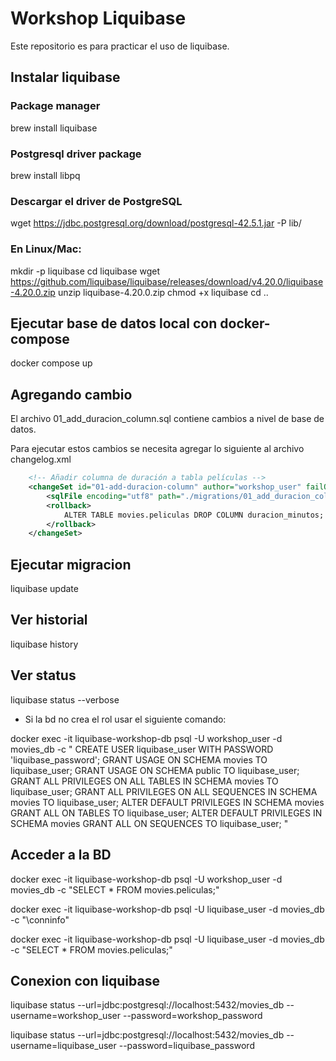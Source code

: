 # Workshop Liquibase

Este repositorio es para practicar el uso de liquibase.

## Instalar liquibase

### Package manager
brew install liquibase

### Postgresql driver package
brew install libpq


### Descargar el driver de PostgreSQL
wget https://jdbc.postgresql.org/download/postgresql-42.5.1.jar -P lib/

### En Linux/Mac:
mkdir -p liquibase
cd liquibase
wget https://github.com/liquibase/liquibase/releases/download/v4.20.0/liquibase-4.20.0.zip
unzip liquibase-4.20.0.zip
chmod +x liquibase
cd ..

## Ejecutar base de datos local con docker-compose

docker compose up

## Agregando cambio

El archivo 01_add_duracion_column.sql contiene cambios a nivel de base de datos.

Para ejecutar estos cambios se necesita agregar lo siguiente al archivo changelog.xml

```xml
    <!-- Añadir columna de duración a tabla películas -->
    <changeSet id="01-add-duracion-column" author="workshop_user" failOnError="false">
        <sqlFile encoding="utf8" path="./migrations/01_add_duracion_column.sql"/>
        <rollback>
            ALTER TABLE movies.peliculas DROP COLUMN duracion_minutos;
        </rollback>
    </changeSet>
```

## Ejecutar migracion

liquibase update

## Ver historial

liquibase history

## Ver status

liquibase status --verbose


* Si la bd no crea el rol usar el siguiente comando:

docker exec -it liquibase-workshop-db psql -U workshop_user -d movies_db -c "
CREATE USER liquibase_user WITH PASSWORD 'liquibase_password';
GRANT USAGE ON SCHEMA movies TO liquibase_user;
GRANT USAGE ON SCHEMA public TO liquibase_user;
GRANT ALL PRIVILEGES ON ALL TABLES IN SCHEMA movies TO liquibase_user;
GRANT ALL PRIVILEGES ON ALL SEQUENCES IN SCHEMA movies TO liquibase_user;
ALTER DEFAULT PRIVILEGES IN SCHEMA movies GRANT ALL ON TABLES TO liquibase_user;
ALTER DEFAULT PRIVILEGES IN SCHEMA movies GRANT ALL ON SEQUENCES TO liquibase_user;
"

## Acceder a la BD

docker exec -it liquibase-workshop-db psql -U workshop_user -d movies_db -c "SELECT * FROM movies.peliculas;"

docker exec -it liquibase-workshop-db psql -U liquibase_user -d movies_db -c "\conninfo"

docker exec -it liquibase-workshop-db psql -U liquibase_user -d movies_db -c "SELECT * FROM movies.peliculas;"

## Conexion con liquibase

liquibase status --url=jdbc:postgresql://localhost:5432/movies_db --username=workshop_user --password=workshop_password

liquibase status --url=jdbc:postgresql://localhost:5432/movies_db --username=liquibase_user --password=liquibase_password
